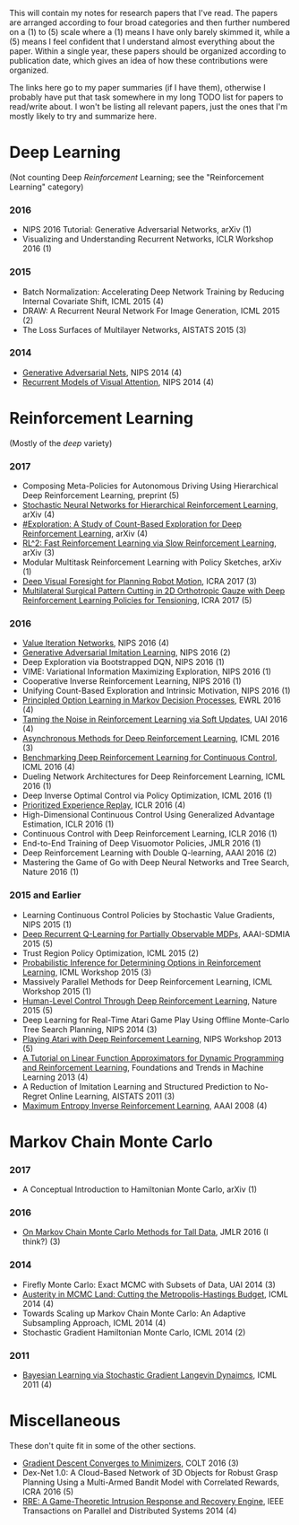 This will contain my notes for research papers that I've read. The papers are
arranged according to four broad categories and then further numbered on a (1)
to (5) scale where a (1) means I have only barely skimmed it, while a (5) means
I feel confident that I understand almost everything about the paper. Within a
single year, these papers should be organized according to publication date,
which gives an idea of how these contributions were organized.

The links here go to my paper summaries (if I have them), otherwise I probably
have put that task somewhere in my long TODO list for papers to read/write
about. I won't be listing all relevant papers, just the ones that I'm mostly
likely to try and summarize here.


# Deep Learning
(Not counting Deep *Reinforcement* Learning; see the "Reinforcement Learning"
category)

### 2016

- NIPS 2016 Tutorial: Generative Adversarial Networks, arXiv (1)
- Visualizing and Understanding Recurrent Networks, ICLR Workshop 2016 (1)

### 2015

- Batch Normalization: Accelerating Deep Network Training by Reducing Internal Covariate Shift, ICML 2015 (4)
- DRAW: A Recurrent Neural Network For Image Generation, ICML 2015 (2)
- The Loss Surfaces of Multilayer Networks, AISTATS 2015 (3)

### 2014

- [Generative Adversarial Nets](https://github.com/DanielTakeshi/Paper_Notes/blob/master/deep_learning/Generative_Adversarial_Nets.md), NIPS 2014 (4)
- [Recurrent Models of Visual Attention](https://github.com/DanielTakeshi/Paper_Notes/blob/master/deep_learning/Recurrent_Models_of_Visual_Attention.md), NIPS 2014 (4)



# Reinforcement Learning
(Mostly of the *deep* variety)

### 2017

- Composing Meta-Policies for Autonomous Driving Using Hierarchical Deep Reinforcement Learning, preprint (5)
- [Stochastic Neural Networks for Hierarchical Reinforcement Learning](https://github.com/DanielTakeshi/Paper_Notes/blob/master/reinforcement_learning/Stochastic%20Neural_Networks_for_Hierarchical_Reinforcement_Learning.md), arXiv (4)
- [#Exploration: A Study of Count-Based Exploration for Deep Reinforcement Learning](https://github.com/DanielTakeshi/Paper_Notes/blob/master/reinforcement_learning/%23Exploration:_A_Study_of_Count-Based_Exploration_for_Deep_Reinforcement_Learning.md), arXiv (4)
- [RL^2: Fast Reinforcement Learning via Slow Reinforcement Learning](https://github.com/DanielTakeshi/Paper_Notes/blob/master/reinforcement_learning/RL2-Fast_Reinforcement_Learning_via_Slow_Reinforcement_Learning.md), arXiv (3)
- Modular Multitask Reinforcement Learning with Policy Sketches, arXiv (1)
- [Deep Visual Foresight for Planning Robot Motion](https://github.com/DanielTakeshi/Paper_Notes/blob/master/reinforcement_learning/Deep_Visual_Foresight_for_Planning_Robot_Motion.md), ICRA 2017 (3)
- [Multilateral Surgical Pattern Cutting in 2D Orthotropic Gauze with Deep Reinforcement Learning Policies for Tensioning](https://github.com/DanielTakeshi/Paper_Notes/blob/master/reinforcement_learning/Multilateral_Surgical_Pattern_Cutting_in_2D_Orthotropic_Gauze_with_Deep_Reinforcement_Learning_Policies_for_Tensioning.md), ICRA 2017 (5)

### 2016

- [Value Iteration Networks](https://github.com/DanielTakeshi/Paper_Notes/blob/master/reinforcement_learning/Value_Iteration_Networks.md), NIPS 2016 (4)
- [Generative Adversarial Imitation Learning](https://github.com/DanielTakeshi/Paper_Notes/blob/master/reinforcement_learning/Generative_Adversarial_Imitation_Learning.md), NIPS 2016 (2)
- Deep Exploration via Bootstrapped DQN, NIPS 2016 (1)
- VIME: Variational Information Maximizing Exploration, NIPS 2016 (1)
- Cooperative Inverse Reinforcement Learning, NIPS 2016 (1)
- Unifying Count-Based Exploration and Intrinsic Motivation, NIPS 2016 (1)
- [Principled Option Learning in Markov Decision Processes](https://github.com/DanielTakeshi/Paper_Notes/blob/master/reinforcement_learning/Principled_Option_Learning_in_Markov_Decision_Processes.md), EWRL 2016 (4)
- [Taming the Noise in Reinforcement Learning via Soft Updates](https://github.com/DanielTakeshi/Paper_Notes/blob/master/reinforcement_learning/Taming_the_Noise_in_Reinforcement_Learning_via_Soft_Updates.md), UAI 2016 (4)
- [Asynchronous Methods for Deep Reinforcement Learning](https://github.com/DanielTakeshi/Paper_Notes/blob/master/reinforcement_learning/Asynchronous_Methods_for_Deep_Reinforcement_Learning.md), ICML 2016 (3)
- [Benchmarking Deep Reinforcement Learning for Continuous Control](https://github.com/DanielTakeshi/Paper_Notes/blob/master/reinforcement_learning/Benchmarking_Deep_Reinforcement_Learning_for_Continuous_Control.md), ICML 2016 (4)
- Dueling Network Architectures for Deep Reinforcement Learning, ICML 2016 (1)
- Deep Inverse Optimal Control via Policy Optimization, ICML 2016 (1)
- [Prioritized Experience Replay](https://github.com/DanielTakeshi/Paper_Notes/blob/master/reinforcement_learning/Prioritized_Experience_Replay.md), ICLR 2016 (4)
- High-Dimensional Continuous Control Using Generalized Advantage Estimation, ICLR 2016 (1)
- Continuous Control with Deep Reinforcement Learning, ICLR 2016 (1)
- End-to-End Training of Deep Visuomotor Policies, JMLR 2016 (1)
- Deep Reinforcement Learning with Double Q-learning, AAAI 2016 (2)
- Mastering the Game of Go with Deep Neural Networks and Tree Search, Nature 2016 (1)

### 2015 and Earlier

- Learning Continuous Control Policies by Stochastic Value Gradients, NIPS 2015 (1)
- [Deep Recurrent Q-Learning for Partially Observable MDPs](https://github.com/DanielTakeshi/Paper_Notes/blob/master/reinforcement_learning/Deep_Recurrent_Q-Learning_for_Partially_Observable_MDPs.md), AAAI-SDMIA 2015 (5)
- Trust Region Policy Optimization, ICML 2015 (2)
- [Probabilistic Inference for Determining Options in Reinforcement Learning](https://github.com/DanielTakeshi/Paper_Notes/blob/master/reinforcement_learning/Probabilistic_Inference_for_Determining_Options_in_Reinforcement_Learning.md), ICML Workshop 2015 (3)
- Massively Parallel Methods for Deep Reinforcement Learning, ICML Workshop 2015 (1)
- [Human-Level Control Through Deep Reinforcement Learning](https://github.com/DanielTakeshi/Paper_Notes/blob/master/reinforcement_learning/Human-Level_Control_Through_Deep_Reinforcement_Learning.md), Nature 2015 (5)
- Deep Learning for Real-Time Atari Game Play Using Offline Monte-Carlo Tree Search Planning, NIPS 2014 (3)
- [Playing Atari with Deep Reinforcement Learning](https://github.com/DanielTakeshi/Paper_Notes/blob/master/reinforcement_learning/Human-Level_Control_Through_Deep_Reinforcement_Learning.md), NIPS Workshop 2013 (5)
- [A Tutorial on Linear Function Approximators for Dynamic Programming and Reinforcement Learning](https://github.com/DanielTakeshi/Paper_Notes/blob/master/reinforcement_learning/A_Tutorial_on_Linear_Function_Approximators_for_Dynamic_Programming_and_Reinforcement_Learning.md), Foundations and Trends in Machine Learning 2013 (4)
- A Reduction of Imitation Learning and Structured Prediction to No-Regret Online Learning, AISTATS 2011 (3)
- [Maximum Entropy Inverse Reinforcement Learning](https://github.com/DanielTakeshi/Paper_Notes/blob/master/reinforcement_learning/Maximum_Entropy_Inverse_Reinforcement_Learning.md), AAAI 2008 (4)



# Markov Chain Monte Carlo

### 2017

- A Conceptual Introduction to Hamiltonian Monte Carlo, arXiv (1)

### 2016

- [On Markov Chain Monte Carlo Methods for Tall Data](https://github.com/DanielTakeshi/Paper_Notes/blob/master/mcmc/On_Markov_Chain_Monte_Carlo_Methods_for_Tall_Data.md), JMLR 2016 (I think?) (3)

### 2014

- Firefly Monte Carlo: Exact MCMC with Subsets of Data, UAI 2014 (3)
- [Austerity in MCMC Land: Cutting the Metropolis-Hastings Budget](https://github.com/DanielTakeshi/Paper_Notes/blob/master/mcmc/Austerity_in_MCMC_Land:_Cutting_the_Metropolis-Hastings_Budget.md), ICML 2014 (4)
- Towards Scaling up Markov Chain Monte Carlo: An Adaptive Subsampling Approach, ICML 2014 (4)
- Stochastic Gradient Hamiltonian Monte Carlo, ICML 2014 (2)

### 2011

- [Bayesian Learning via Stochastic Gradient Langevin Dynaimcs](https://github.com/DanielTakeshi/Paper_Notes/blob/master/mcmc/Bayesian_Learning_via_Stochastic_Gradient_Langevin_Dynamics.md), ICML 2011 (4)


# Miscellaneous

These don't quite fit in some of the other sections.

- [Gradient Descent Converges to Minimizers](https://github.com/DanielTakeshi/Paper_Notes/blob/master/miscellaneous/Gradient_Descent_Converges_to_Minimizers.md), COLT 2016 (3)
- Dex-Net 1.0: A Cloud-Based Network of 3D Objects for Robust Grasp Planning Using a Multi-Armed Bandit Model with Correlated Rewards, ICRA 2016 (5)
- [RRE: A Game-Theoretic Intrusion Response and Recovery Engine](https://github.com/DanielTakeshi/Paper_Notes/blob/master/miscellaneous/RRE:_A_Game-Theoretic_Intrusion_Response_and_Recovery_Engine.md), IEEE Transactions on Parallel and Distributed Systems 2014 (4)
